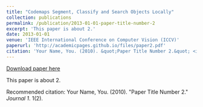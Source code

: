 ```yaml
---
title: "Codemaps Segment, Classify and Search Objects Locally"
collection: publications
permalink: /publication/2013-01-01-paper-title-number-2
excerpt: 'This paper is about 2.'
date: 2013-01-01
venue: 'IEEE International Conference on Computer Vision (ICCV)'
paperurl: 'http://academicpages.github.io/files/paper2.pdf'
citation: 'Your Name, You. (2010). &quot;Paper Title Number 2.&quot; <i>Journal 1</i>. 1(2).'
---
```


<a href='http://academicpages.github.io/files/paper2.pdf'>Download paper here</a>

This paper is about 2.

Recommended citation: Your Name, You. (2010). "Paper Title Number 2." <i>Journal 1</i>. 1(2).